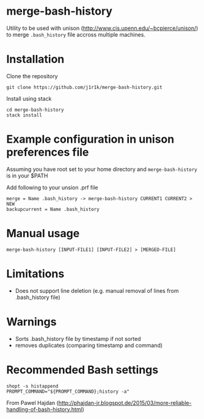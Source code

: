 # merge-bash-history

Utility to be used with unison (http://www.cis.upenn.edu/~bcpierce/unison/) to merge `.bash_history` file accross multiple machines.

# Installation

Clone the repository

```
git clone https://github.com/j1r1k/merge-bash-history.git
```

Install using stack
```
cd merge-bash-history
stack install
```

# Example configuration in unison preferences file

Assuming you have root set to your home directory and `merge-bash-history` is in your $PATH

Add following to your unsion .prf file

```
merge = Name .bash_history -> merge-bash-history CURRENT1 CURRENT2 > NEW
backupcurrent = Name .bash_history
```

# Manual usage

```
merge-bash-history [INPUT-FILE1] [INPUT-FILE2] > [MERGED-FILE]
```

# Limitations
- Does not support line deletion (e.g. manual removal of lines from .bash_history file)

# Warnings
- Sorts .bash_history file by timestamp if not sorted
- removes duplicates (comparing timestamp and command)

# Recommended Bash settings

```
shopt -s histappend
PROMPT_COMMAND="${PROMPT_COMMAND};history -a"
```

From Pawel Hajdan (http://phajdan-jr.blogspot.de/2015/03/more-reliable-handling-of-bash-history.html)
